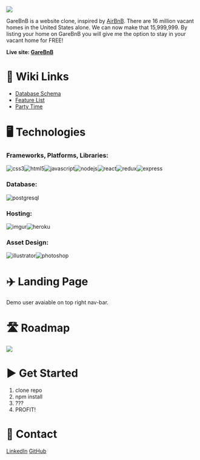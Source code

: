 <img src=https://i.imgur.com/WjnaP6R.png>



GareBnB is a website clone, inspired by [AirBnB](https://airbnb.com). There are 16 million vacant homes in the United States alone. We can now make that 15,999,999. By listing your home on GareBnB you will give me the option to stay in your vacant home for FREE!

**Live site: [GareBnB](http://garebnb.herokuapp.com)**


# 🔗 Wiki Links
- [Database Schema](https://github.com/garydsong/API-Authenticate-Me/wiki/GareBnB-Wiki#database-schema-design)
- [Feature List](https://github.com/garydsong/API-Authenticate-Me/wiki/GareBnB-Wiki#feature)
- [Party Time](https://www.youtube.com/watch?v=iWa-6g-TbgI)

# 🖥️ Technologies
### Frameworks, Platforms, Libraries:
![css3](https://img.shields.io/badge/CSS3-1572B6?style=for-the-badge&logo=CSS3&logoColor=white)![html5](https://img.shields.io/badge/HTML5-E34F26?style=for-the-badge&logo=HTML5&logoColor=white)![javascript](https://img.shields.io/badge/Javascript-F7DF1E?style=for-the-badge&logo=Javascript&logoColor=white)![nodejs](https://img.shields.io/badge/Node.js-339933?style=for-the-badge&logo=Node.js&logoColor=white)![react](https://img.shields.io/badge/React-61DAFB?style=for-the-badge&logo=React&logoColor=white)![redux](https://img.shields.io/badge/Redux-764ABC?style=for-the-badge&logo=Redux&logoColor=white)![express](https://img.shields.io/badge/ExpressJS-000000?style=for-the-badge&logo=Express&logoColor=white)


### Database:
![postgresql](https://img.shields.io/badge/PostgreSQL-4169E1?style=for-the-badge&logo=PostgreSQL&logoColor=white)

### Hosting:
![imgur](https://img.shields.io/badge/Imgur-1BB76E?style=for-the-badge&logo=Imgur&logoColor=white)![heroku](https://img.shields.io/badge/Heroku-430098?style=for-the-badge&logo=Heroku&logoColor=white)

### Asset Design:
![illustrator](https://img.shields.io/badge/Adobe%20Illustrator-FFA900?style=for-the-badge&logo=AdobeIllustrator&logoColor=white)![photoshop](https://img.shields.io/badge/Adobe%20Photoshop-31A8FF?style=for-the-badge&logo=AdobePhotoshop&logoColor=white)

# ✈️ Landing Page
Demo user avaiable on top right nav-bar.

# 🛣️ Roadmap
<img src=https://i.imgur.com/KtvkLu2.png>

# ▶️ Get Started
1. clone repo
2. npm install
3. ???
4. PROFIT!

# 📱 Contact
[LinkedIn](https://www.linkedin.com/in/gary-song-96b071246/)
[GitHub](https://github.com/garydsong)
